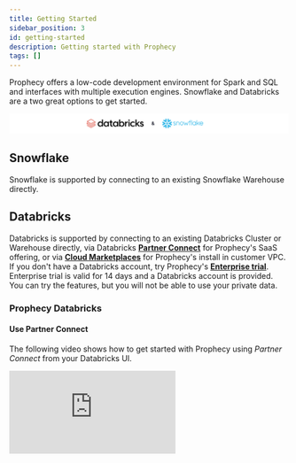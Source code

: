 ```yaml
---
title: Getting Started
sidebar_position: 3
id: getting-started
description: Getting started with Prophecy
tags: []
---
```


Prophecy offers a low-code development environment for Spark and SQL and interfaces with multiple execution engines. Snowflake and Databricks are a two great options to get started.

![SupportedEngines](./img/SupportedEngines.png)

## Snowflake

Snowflake is supported by connecting to an existing Snowflake Warehouse directly.

## Databricks

Databricks is supported by connecting to an existing Databricks Cluster or Warehouse directly, via Databricks [**Partner Connect**](#use-partner-connect) for Prophecy's SaaS offering, or via [**Cloud Marketplaces**](/docs/architecture/deployment/deployment.md#Private-SaaS-Customer-VPC) for Prophecy's install in customer VPC. If you don't have a Databricks account, try Prophecy's [**Enterprise trial**](https://app.prophecy.io/metadata/auth/signup). Enterprise trial is valid for 14 days and a Databricks account is provided. You can try the features, but you will not be able to use your private data.

### Prophecy Databricks

#### Use Partner Connect

The following video shows how to get started with Prophecy using _Partner Connect_ from your Databricks UI.

<div class="video-container">
<iframe src="https://www.youtube.com/embed/mh-6lpYJcqs" title="YouTube video player" frameborder="0" allow="accelerometer; autoplay; clipboard-write; encrypted-media; gyroscope; picture-in-picture" allowfullscreen></iframe>
</div>
